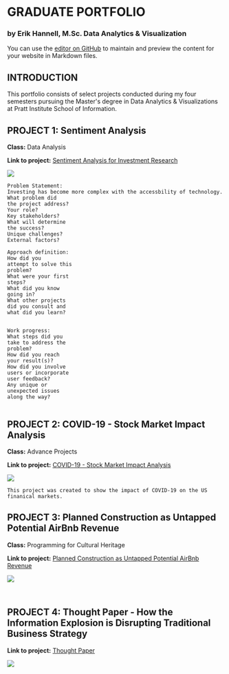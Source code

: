 # GRADUATE PORTFOLIO
### by Erik Hannell, M.Sc. Data Analytics & Visualization

You can use the [editor on GitHub](https://github.com/ehannell/dav_portfolio/edit/gh-pages/index.md) to maintain and preview the content for your website in Markdown files.

## INTRODUCTION

This portfolio consists of select projects conducted during my four semesters pursuing the Master's degree in Data Analytics & Visualizations at Pratt Institute School of Information.   


## PROJECT 1: Sentiment Analysis

**Class:** Data Analysis

**Link to project:** [Sentiment Analysis for Investment Research](https://github.com/ehannell/dav_portfolio/blob/main/Final%20Project%20-%20Sentiment%20Analysis%20for%20Investment%20Research%20(Erik%20Hannell).pdf)


![](https://i.ibb.co/rHtb7fz/data-analysis.jpg)

```
Problem Statement:
Investing has become more complex with the accessbility of technology.
What problem did
the project address?
Your role?
Key stakeholders?
What will determine
the success?
Unique challenges?
External factors?

Approach definition:
How did you
attempt to solve this
problem?
What were your first
steps?
What did you know
going in?
What other projects
did you consult and
what did you learn?


Work progress: 
What steps did you
take to address the
problem?
How did you reach
your result(s)?
How did you involve
users or incorporate
user feedback?
Any unique or
unexpected issues
along the way?


```


## PROJECT 2: COVID-19 - Stock Market Impact Analysis

**Class:** Advance Projects

**Link to project:** [COVID-19 - Stock Market Impact Analysis](https://ehannell.github.io/covid19_sp500/)

![](https://i.ibb.co/qp78gGp/covidproject.jpg)


```
This project was created to show the impact of COVID-19 on the US finanical markets.

```

## PROJECT 3: Planned Construction as Untapped Potential AirBnb Revenue

**Class:** Programming for Cultural Heritage

**Link to project:** [Planned Construction as Untapped Potential AirBnb Revenue](https://ehannell.github.io/INFO664-01-Final-Project/)

![](https://i.ibb.co/G7pDRHc/Programming-Project.jpg)


```


```

## PROJECT 4: Thought Paper - How the Information Explosion is Disrupting Traditional Business Strategy

**Link to project:** [Thought Paper](https://github.com/ehannell/dav_portfolio/blob/main/Foundations%20of%20Information%20-%20Thought%20Paper%20(ehannell).pdf)

![](https://i.ibb.co/C2pb8N9/thoughtpaper.jpg)
